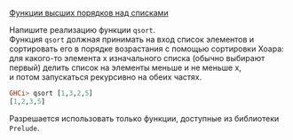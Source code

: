 [Функции высших порядков над списками](https://stepik.org/lesson/12321/step/5)

Напишите реализацию функции `qsort`.  
Функция `qsort` должная принимать на вход список элементов и сортировать его в порядке возрастания с помощью сортировки Хоара:  
для какого-то элемента x изначального списка (обычно выбирают первый) делить список на элементы меньше и не меньше x,  
и потом запускаться рекурсивно на обеих частях.  
  
```haskell
GHCi> qsort [1,3,2,5]
[1,2,3,5]
```  
Разрешается использовать только функции, доступные из библиотеки `Prelude`.  

